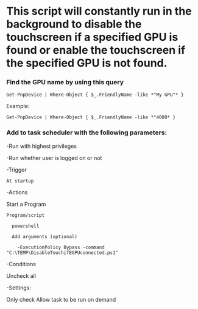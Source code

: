 # This script will constantly run in the background to disable the touchscreen if a specified GPU is found or enable the touchscreen if the specified GPU is not found.


### **Find the GPU name by using this query**

	Get-PnpDevice | Where-Object { $_.FriendlyName -like *"My GPU"* }

Example:

	Get-PnpDevice | Where-Object { $_.FriendlyName -like *"4080* }


### **Add to task scheduler with the following parameters:**

-Run with highest privileges

-Run whether user is logged on or not

-Trigger

	At startup
  
-Actions

  Start a Program
  
    Program/script
      
      powershell
    
      Add arguments (optional)
      
        -ExecutionPolicy Bypass -command "C:\TEMP\DisableTouchifEGPUconnected.ps1"
      
-Conditions

  Uncheck all
  
-Settings:

  Only check Allow task to be run on demand
